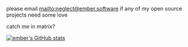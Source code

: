 please email <mailto:neglect@ember.software> if any of my open source projects need some love

catch me in matrix?

[![ember's GitHub stats](https://github-readme-stats.vercel.app/api?username=emberian&show=reviews,discussions_started,discussions_answered,prs_merged,prs_merged_percentage)](https://github.com/anuraghazra/github-readme-stats)
